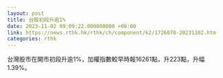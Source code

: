```yaml
---
layout: post
title: 台股初段升逾1%
date: 2023-11-02 09:09:22.000000000 +08:00
link: https://news.rthk.hk/rthk/ch/component/k2/1726070-20231102.htm
categories: rthk
---
```


台灣股市在開市初段升逾1%，加權指數較早時報16261點，升223點，升幅1.39%。
